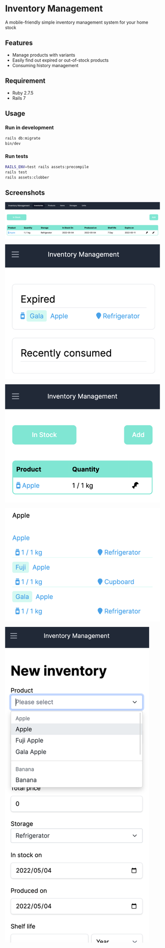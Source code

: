 # Inventory Management

A mobile-friendly simple inventory management system for your home stock

## Features

- Manage products with variants
- Easily find out expired or out-of-stock products
- Consuming history management

## Requirement

- Ruby 2.7.5
- Rails 7

## Usage

### Run in development

```bash
rails db:migrate
bin/dev
```

### Run tests

```bash
RAILS_ENV=test rails assets:precompile
rails test
rails assets:clobber
```

## Screenshots

![Inventories](doc/static/inventories.png)

![Dashboard mobile](doc/static/dashboard-mobile.png)

![Inventories mobile](doc/static/inventories-mobile.png)

![Item view mobile](doc/static/item-show-mobile.png)

![New inventories mobile](doc/static/new-inventories-mobile.png)

